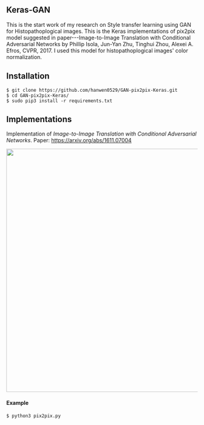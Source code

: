 ## Keras-GAN
This is the start work of my research on Style transfer learning using GAN for Histopathoplogical images. This is the Keras implementations of pix2pix model suggested in paper---Image-to-Image Translation with Conditional Adversarial Networks by Phillip Isola, Jun-Yan Zhu, Tinghui Zhou, Alexei A. Efros, CVPR, 2017. I used this model for histopathoplogical images' color normalization.

## Installation
    $ git clone https://github.com/hanwen0529/GAN-pix2pix-Keras.git
    $ cd GAN-pix2pix-Keras/
    $ sudo pip3 install -r requirements.txt

## Implementations
Implementation of _Image-to-Image Translation with Conditional Adversarial Networks_.
Paper: https://arxiv.org/abs/1611.07004

<p align="center">
    <img src="http://eriklindernoren.se/images/pix2pix_architecture.png" width="640"\>
</p>

#### Example
```
$ python3 pix2pix.py
``` 
